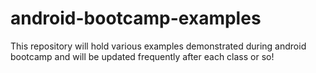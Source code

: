 android-bootcamp-examples
=========================

This repository will hold various examples demonstrated during android bootcamp and will be updated frequently after each class or so!

